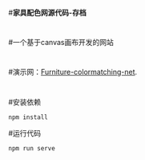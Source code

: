 #**家具配色网源代码-存档**
#
#一个基于canvas画布开发的网站
#
#演示网：[Furniture-colormatching-net](https://dickson.ink/).
#
#安装依赖
```
npm install
```
#运行代码
```
npm run serve
```
